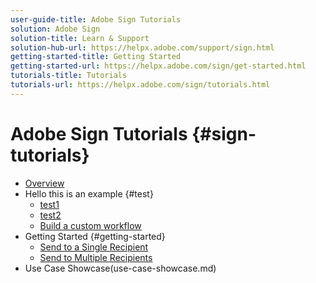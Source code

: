 ```yaml
---
user-guide-title: Adobe Sign Tutorials
solution: Adobe Sign
solution-title: Learn & Support
solution-hub-url: https://helpx.adobe.com/support/sign.html
getting-started-title: Getting Started
getting-started-url: https://helpx.adobe.com/sign/get-started.html
tutorials-title: Tutorials
tutorials-url: https://helpx.adobe.com/sign/tutorials.html
---
```


# Adobe Sign Tutorials {#sign-tutorials}

+ [Overview](overview.md)
+ Hello this is an example {#test}
  + [test1](test1.md)
  + [test2](test2.md)
  + [Build a custom workflow](build-custom-workflow.md)
+ Getting Started {#getting-started}
  + [Send to a Single Recipient](send-to-single-recipient.md)
  + [Send to Multiple Recipients](send-to-multiple-recipients.md)
+ Use Case Showcase(use-case-showcase.md)


